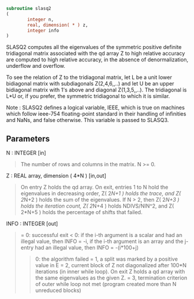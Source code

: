 ```fortran
subroutine slasq2
(
        integer n,
        real, dimension( * ) z,
        integer info
)
```

SLASQ2 computes all the eigenvalues of the symmetric positive
definite tridiagonal matrix associated with the qd array Z to high
relative accuracy are computed to high relative accuracy, in the
absence of denormalization, underflow and overflow.

To see the relation of Z to the tridiagonal matrix, let L be a
unit lower bidiagonal matrix with subdiagonals Z(2,4,6,,..) and
let U be an upper bidiagonal matrix with 1's above and diagonal
Z(1,3,5,,..). The tridiagonal is L*U or, if you prefer, the
symmetric tridiagonal to which it is similar.

Note : SLASQ2 defines a logical variable, IEEE, which is true
on machines which follow ieee-754 floating-point standard in their
handling of infinities and NaNs, and false otherwise. This variable
is passed to SLASQ3.

## Parameters
N : INTEGER [in]
> The number of rows and columns in the matrix. N >= 0.

Z : REAL array, dimension ( 4*N ) [in,out]
> On entry Z holds the qd array. On exit, entries 1 to N hold
> the eigenvalues in decreasing order, Z( 2*N+1 ) holds the
> trace, and Z( 2*N+2 ) holds the sum of the eigenvalues. If
> N > 2, then Z( 2*N+3 ) holds the iteration count, Z( 2*N+4 )
> holds NDIVS/NIN^2, and Z( 2*N+5 ) holds the percentage of
> shifts that failed.

INFO : INTEGER [out]
> = 0: successful exit
> < 0: if the i-th argument is a scalar and had an illegal
> value, then INFO = -i, if the i-th argument is an
> array and the j-entry had an illegal value, then
> INFO = -(i*100+j)
> > 0: the algorithm failed
> = 1, a split was marked by a positive value in E
> = 2, current block of Z not diagonalized after 100*N
> iterations (in inner while loop).  On exit Z holds
> a qd array with the same eigenvalues as the given Z.
> = 3, termination criterion of outer while loop not met
> (program created more than N unreduced blocks)
